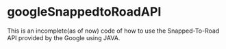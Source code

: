 # googleSnappedtoRoadAPI
This is an incomplete(as of now) code of how to use the Snapped-To-Road API provided by the Google using JAVA. 
